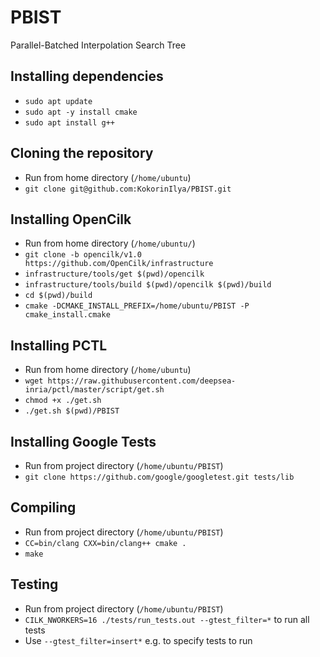 # PBIST
Parallel-Batched Interpolation Search Tree

## Installing dependencies
* `sudo apt update`
* `sudo apt -y install cmake`
* `sudo apt install g++`

## Cloning the repository
* Run from home directory (`/home/ubuntu`)
* `git clone git@github.com:KokorinIlya/PBIST.git`

## Installing OpenCilk

* Run from home directory (`/home/ubuntu/`)
* `git clone -b opencilk/v1.0 https://github.com/OpenCilk/infrastructure`
* `infrastructure/tools/get $(pwd)/opencilk`
* `infrastructure/tools/build $(pwd)/opencilk $(pwd)/build`
* `cd $(pwd)/build`
* `cmake -DCMAKE_INSTALL_PREFIX=/home/ubuntu/PBIST -P cmake_install.cmake`

## Installing PCTL
* Run from home directory (`/home/ubuntu`)
* `wget https://raw.githubusercontent.com/deepsea-inria/pctl/master/script/get.sh`
* `chmod +x ./get.sh`
* `./get.sh $(pwd)/PBIST`

## Installing Google Tests
* Run from project directory (`/home/ubuntu/PBIST`)
* `git clone https://github.com/google/googletest.git tests/lib`

## Compiling

* Run from project directory (`/home/ubuntu/PBIST`)
* `CC=bin/clang CXX=bin/clang++ cmake .`
* `make`

## Testing

* Run from project directory (`/home/ubuntu/PBIST`)
* `CILK_NWORKERS=16 ./tests/run_tests.out --gtest_filter=*` to run all tests
* Use `--gtest_filter=insert*` e.g. to specify tests to run